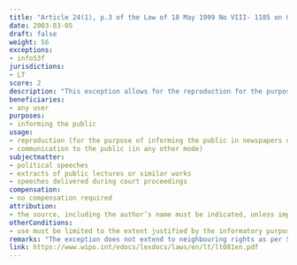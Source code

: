 ```yaml
---
title: "Article 24(1), p.3 of the Law of 18 May 1999 No VIII- 1185 on Copyright and Related Rights"
date: 2003-03-05
draft: false
weight: 56
exceptions:
- info53f
jurisdictions:
- LT
score: 2
description: "This exception allows for the reproduction for the purpose of informing the public in newspapers or periodicals, or communication to the public in any other mode of political speeches, extracts of public lectures or similar works, as well as speeches delivered during court proceedings, to the extent justified by the informatory purpose to be achieved." 
beneficiaries:
- any user
purposes: 
- informing the public
usage:
- reproduction (for the purpose of informing the public in newspapers or periodicals)
- communication to the public (in any other mode)
subjectmatter:
- political speeches
- extracts of public lectures or similar works
- speeches delivered during court proceedings
compensation:
- no compensation required
attribution: 
- the source, including the author’s name must be indicated, unless impossible
otherConditions: 
- use must be limited to the extent justified by the informatory purpose to be achieved
remarks: "The exception does not extend to neighbouring rights as per Section 58 of the CA"
link: https://www.wipo.int/edocs/lexdocs/laws/en/lt/lt081en.pdf
---
```

